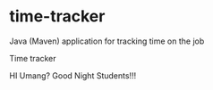 # time-tracker
Java (Maven) application for tracking time on the job

Time tracker

HI Umang?
Good Night Students!!!

